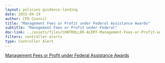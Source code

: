 ```yaml
---
layout: policies-guidance-landing 
date: 2015-04-19
author: CFO Council
title: "Management Fees or Profit under Federal Assistance Awards"
subtitle: "Management Fees or Profit under Federal"
doc-link: ../assets/files/CONTROLLER-ALERT-Management-Fees-or-Profit-under-Federal-Assistance-Awards.pdf
filters: controller-alerts
type: Controller Alert
---
```

[Management Fees or Profit under Federal Assistance Awards]({{site.baseurl}}/assets/files/CONTROLLER-ALERT-Management-Fees-or-Profit-under-Federal-Assistance-Awards.pdf)
